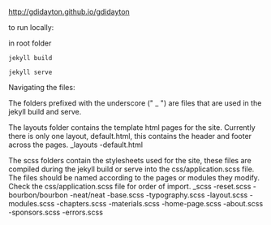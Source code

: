 http://gdidayton.github.io/gdidayton


to run locally:

in root folder

```
jekyll build
```
```
jekyll serve
```

Navigating the files:

The folders prefixed with the underscore (" _ ") are files that are used in the jekyll build and serve.

The layouts folder contains the template html pages for the site. Currently there is only one layout, default.html, this contains the header and footer across the pages.
_layouts
  -default.html

The scss folders contain the stylesheets used for the site, these files are compiled during the jekyll build or serve into the css/application.scss file. The files should be named according to the pages or modules they modify.
Check the css/application.scss file for order of import.
_scss
   -reset.scss
   -bourbon/bourbon
   -neat/neat
   -base.scss
   -typography.scss
   -layout.scss
   -modules.scss
   -chapters.scss
   -materials.scss
   -home-page.scss
   -about.scss
   -sponsors.scss
   -errors.scss

   
